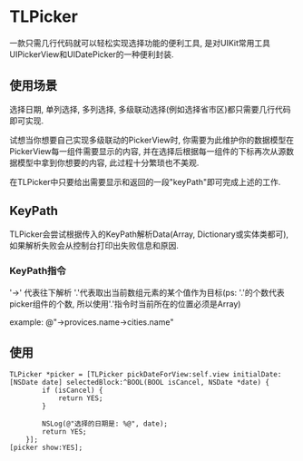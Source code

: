 # TLPicker
一款只需几行代码就可以轻松实现选择功能的便利工具, 是对UIKit常用工具UIPickerView和UIDatePicker的一种便利封装.

## 使用场景
选择日期, 单列选择, 多列选择, 多级联动选择(例如选择省市区)都只需要几行代码即可实现.

试想当你想要自己实现多级联动的PickerView时, 你需要为此维护你的数据模型在PickerView每一组件需要显示的内容, 并在选择后根据每一组件的下标再次从源数据模型中拿到你想要的内容, 此过程十分繁琐也不美观.

在TLPicker中只要给出需要显示和返回的一段"keyPath"即可完成上述的工作.

## KeyPath
TLPicker会尝试根据传入的KeyPath解析Data(Array, Dictionary或实体类都可), 如果解析失败会从控制台打印出失败信息和原因.

### KeyPath指令
'->' 代表往下解析
'.'代表取出当前数组元素的某个值作为目标(ps: '.'的个数代表picker组件的个数, 所以使用'.'指令时当前所在的位置必须是Array)

example: @"->provices.name->cities.name"


## 使用
```
TLPicker *picker = [TLPicker pickDateForView:self.view initialDate:[NSDate date] selectedBlock:^BOOL(BOOL isCancel, NSDate *date) {
        if (isCancel) {
            return YES;
        }
        
        NSLog(@"选择的日期是: %@", date);
        return YES;
    }];
[picker show:YES];
```


